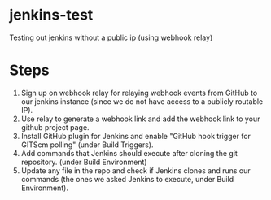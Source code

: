 # jenkins-test
Testing out jenkins without a public ip (using webhook relay)

# Steps

1. Sign up on webhook relay for relaying webhook events from GitHub to our jenkins instance (since we do not have access to a publicly routable IP).
2. Use relay to generate a webhook link and add the webhook link to your github project page.
3. Install GitHub plugin for Jenkins and enable "GitHub hook trigger for GITScm polling" (under Build Triggers).
4. Add commands that Jenkins should execute after cloning the git repository. (under Build Environment)
5. Update any file in the repo and check if Jenkins clones and runs our commands (the ones we asked Jenkins to execute, under Build Environment).

